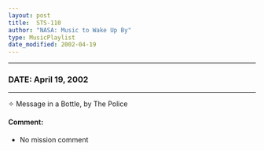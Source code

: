 ```yaml
---
layout: post
title:  STS-110
author: "NASA: Music to Wake Up By"
type: MusicPlaylist
date_modified: 2002-04-19
---
```


----
### DATE: April 19, 2002
----
✧ Message in a Bottle, by The Police

#### Comment:
* No mission comment

